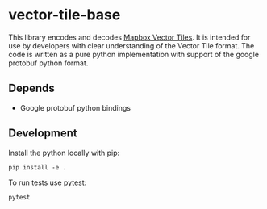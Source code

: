 vector-tile-base
================

This library encodes and decodes [Mapbox Vector Tiles](https://github.com/mapbox/vector-tile-spec). It is intended for use by developers with clear understanding of the Vector Tile format. The code is written as a pure python implementation with support of the google protobuf python format. 

## Depends

 - Google protobuf python bindings

## Development

Install the python locally with pip:

```
pip install -e .
```

To run tests use [pytest](https://docs.pytest.org/en/latest/):

```
pytest
```

